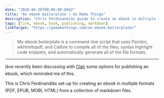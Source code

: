 ```yaml
---
date: "2020-04-26T09:06:00.894Z"
title: "An ebook boilerplate | Go Make Things"
description: "Chris Ferdinandiâs guide to create an ebook in multiple formats from a collection of markdown files"
tags: [link, ebook, book, publishing, markdown]
linkTarget: "https://gomakethings.com/an-ebook-boilerplate/"
---
```

> My ebook boilerplate is a command-line script that uses Pandoc, wkhtmltopdf, and Calibre to compile all of the files, syntax highlight code snippets, and automatically generate all of the file formats.
---

Iâve recently been discussing with [Clair](https://www.clairirwinphotography.com/) some options for publishing an ebook, which reminded me of this.

This is Chris Ferdinandiâs set-up for creating an ebook in multiple formats (PDF, EPUB, MOBI, HTML) from a collection of markdown files.